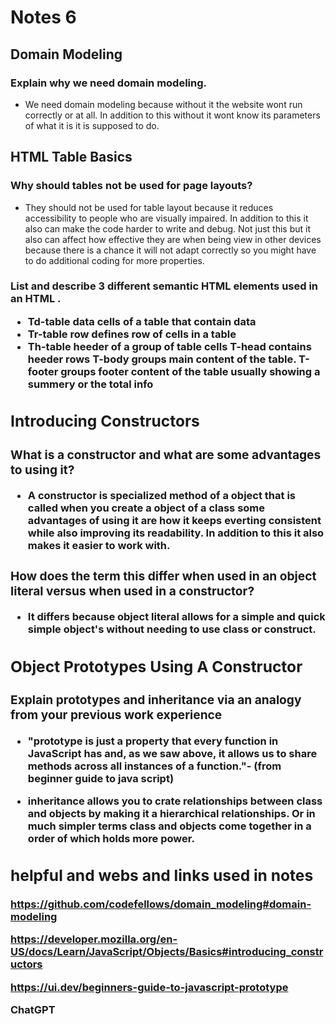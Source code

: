 # Notes 6


## Domain Modeling 

### Explain why we need domain modeling.
- We need domain modeling because without it the website wont run correctly or at all. In addition to this without it wont know its parameters of what it is it is supposed to do. 


## HTML Table Basics

### Why should tables not be used for page layouts?
- They should not be used for table layout because it reduces accessibility to people who are visually impaired. In addition to this it also can make the code harder to write and debug. Not just  this but it also can affect how effective they are when being view in other devices because there is a chance it will not adapt correctly so you might have to do additional coding for more properties.  

### List and describe 3 different semantic HTML elements used in an HTML <table>.
- Td-table data cells of a table that contain data
- Tr-table row defines row of cells in a table 
- Th-table heeder of a group of table cells 
T-head   contains heeder rows
 T-body  groups main content of the table.
 T-footer groups footer content of the table usually showing a summery or the total info



## Introducing Constructors

### What is a constructor and what are some advantages to using it?
- A constructor is specialized method of a object  that is called when you create a object of a class some advantages of using it are how it keeps everting consistent while also improving its readability. In addition to this it also makes it easier to work with.  
 
### How does the term this differ when used in an object literal versus when used in a constructor?
- It differs because object literal allows for a simple and quick simple object's without needing to use class or construct. 

## Object Prototypes Using A Constructor

### Explain prototypes and inheritance via an analogy from your previous work experience

- "prototype is just a property that every function in JavaScript has and, as we saw above, it allows us to share methods across all instances of a function."- (from beginner guide to java script)

- inheritance allows you to crate relationships between class and objects by making it a  hierarchical relationships. Or in much simpler terms class and objects come together in a order of which holds more power. 

## helpful and webs and links used in notes

https://github.com/codefellows/domain_modeling#domain-modeling

https://developer.mozilla.org/en-US/docs/Learn/JavaScript/Objects/Basics#introducing_constructors

https://ui.dev/beginners-guide-to-javascript-prototype

ChatGPT
